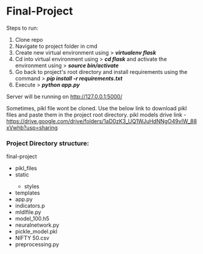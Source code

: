 # Final-Project

Steps to run:

1. Clone repo
2. Navigate to project folder in cmd 
3. Create new virtual environment using > <i>**virtualenv flask**</i>
4. Cd into virtual environment using > <i> **cd flask** </i> and activate the environment using > <i>**source bin/activate**</i>
5. Go back to project's root directory and install requirements using the command > <i>**pip install -r requirements.txt**</i>
7. Execute > <i>**python app.py**</i>

Server will be running on http://127.0.0.1:5000/ 

Sometimes, pikl file wont be cloned. Use the below link to download pikl files and paste them in the project root directory.
pikl models drive link - https://drive.google.com/drive/folders/1aD0zK3_UQ1WJuHdNNgO49vIW_88xVwhb?usp=sharing

### Project Directory structure:

final-project
<ul>
   <li>pikl_files</li>
   <li>static</li>
   <ul><li>styles</li></ul>
   <li>templates</li>
   <li>app.py</li>
   <li>indicators.p</li>
   <li>mldlfile.py</li>
   <li>model_100.h5</li>
   <li>neuralnetwork.py</li>
   <li>pickle_model.pkl</li>
   <li>NIFTY 50.csv</li>
   <li>preprocessing.py</li>

</ul>

